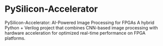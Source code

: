 # PySilicon-Accelerator
PySilicon-Accelerator: AI-Powered Image Processing for FPGAs
A hybrid Python + Verilog project that combines CNN-based image processing with hardware acceleration for optimized real-time performance on FPGA platforms.
